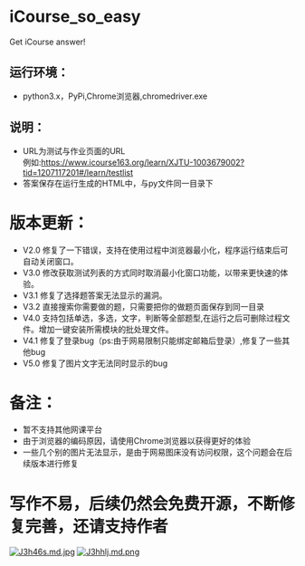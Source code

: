 # iCourse_so_easy
Get iCourse answer!

## 运行环境：
+ python3.x，PyPi,Chrome浏览器,chromedriver.exe<br>
## 说明：<br>
+ URL为测试与作业页面的URL     
 例如:https://www.icourse163.org/learn/XJTU-1003679002?tid=1207117201#/learn/testlist<br>
+ 答案保存在运行生成的HTML中，与py文件同一目录下

# 版本更新：
+ V2.0 修复了一下错误，支持在使用过程中浏览器最小化，程序运行结束后可自动关闭窗口。
+ V3.0 修改获取测试列表的方式同时取消最小化窗口功能，以带来更快速的体验。
+ V3.1 修复了选择题答案无法显示的漏洞。
+ V3.2 直接搜索你需要做的题，只需要把你的做题页面保存到同一目录
+ V4.0 支持包括单选，多选，文字，判断等全部题型,在运行之后可删除过程文件。增加一键安装所需模块的批处理文件。
+ V4.1 修复了登录bug（ps:由于网易限制只能绑定邮箱后登录）,修复了一些其他bug
+ V5.0 修复了图片文字无法同时显示的bug
# 备注：
+ 暂不支持其他网课平台
+ 由于浏览器的编码原因，请使用Chrome浏览器以获得更好的体验
+ 一些几个别的图片无法显示，是由于网易图床没有访问权限，这个问题会在后续版本进行修复
# 写作不易，后续仍然会免费开源，不断修复完善，还请支持作者
[![J3h46s.md.jpg](https://s1.ax1x.com/2020/04/21/J3h46s.md.jpg)](https://imgchr.com/i/J3h46s)
[![J3hhlj.md.png](https://s1.ax1x.com/2020/04/21/J3hhlj.md.png)](https://imgchr.com/i/J3hhlj)
